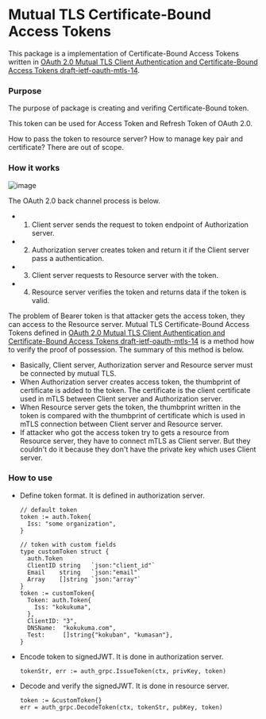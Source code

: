 # Mutual TLS Certificate-Bound Access Tokens

This package is a implementation of Certificate-Bound Access Tokens written in [OAuth 2.0 Mutual TLS Client Authentication and Certificate-Bound Access Tokens draft-ietf-oauth-mtls-14](https://tools.ietf.org/html/draft-ietf-oauth-mtls-14).

### Purpose

The purpose of package is creating and verifing Certificate-Bound token.

This token can be used for Access Token and Refresh Token of OAuth 2.0.

How to pass the token to resource server? How to manage key pair and certificate? There are out of scope.

### How it works

![image](https://user-images.githubusercontent.com/1120995/66738957-a022d880-eeaa-11e9-8d39-339a11d667d9.png)

The OAuth 2.0 back channel process is below.

+ 1. Client server sends the request to token endpoint of Authorization server.
+ 2. Authorization server creates token and return it if the Client server pass a authentication.
+ 3. Client server requests to Resource server with the token.
+ 4. Resource server verifies the token and returns data if the token is valid.

The problem of Bearer token is that attacker gets the access token, they can access to the Resource server. Mutual TLS Certificate-Bound Access Tokens defined in [OAuth 2.0 Mutual TLS Client Authentication and Certificate-Bound Access Tokens draft-ietf-oauth-mtls-14](https://tools.ietf.org/html/draft-ietf-oauth-mtls-14) is a method how to verify the proof of possession. The summary of this method is below.

+ Basically, Client server, Authorization server and Resource server must be connected by mutual TLS.
+ When Authorization server creates access token, the thumbprint of certificate is added to the token. The certificate is the client certificate used in mTLS between Client server and Authorization server.
+ When Resource server gets the token, the thumbprint written in the token is compared with the thumbprint of certificate which is used in mTLS connection between Client server and Resource server.
+ If attacker who got the access token try to gets a resource from Resource server, they have to connect mTLS as Client server. But they couldn't do it because they don't have the private key which uses Client server.


### How to use
+ Define token format. It is defined in authorization server.
  ```
  // default token
  token := auth.Token{
    Iss: "some organization",
  }

  // token with custom fields
  type customToken struct {
    auth.Token
    ClientID string   `json:"client_id"`
    Email    string   `json:"email"`
    Array    []string `json:"array"`
  }
  token := customToken{
    Token: auth.Token{
      Iss: "kokukuma",
    },
    ClientID: "3",
    DNSName:  "kokukuma.com",
    Test:     []string{"kokuban", "kumasan"},
  }
  ```

+ Encode token to signedJWT. It is done in authorization server.
  ```
  tokenStr, err := auth_grpc.IssueToken(ctx, privKey, token)
  ```

+ Decode and verify the signedJWT. It is done in resource server.
  ```
  token := &customToken{}
  err = auth_grpc.DecodeToken(ctx, tokenStr, pubKey, token)
  ```

